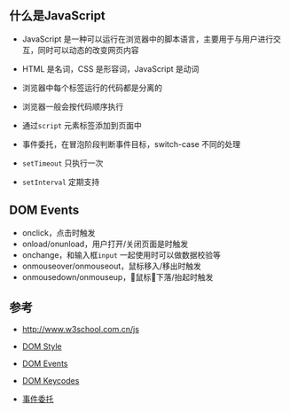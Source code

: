 ## 什么是JavaScript

- JavaScript 是一种可以运行在浏览器中的脚本语言，主要用于与用户进行交互，同时可以动态的改变网页内容

- HTML 是名词，CSS 是形容词，JavaScript 是动词

- 浏览器中每个标签运行的代码都是分离的

- 浏览器一般会按代码顺序执行

- 通过`script` 元素标签添加到页面中

- 事件委托，在冒泡阶段判断事件目标，switch-case 不同的处理

- `setTimeout` 只执行一次

- `setInterval` 定期支持

## DOM Events

- onclick，点击时触发
- onload/onunload，用户打开/关闭页面是时触发
- onchange，和输入框`input` 一起使用时可以做数据校验等
- onmouseover/onmouseout，鼠标移入/移出时触发
- onmousedown/onmouseup，鼠标下落/抬起时触发



## 参考

- http://www.w3school.com.cn/js

- [DOM Style](https://www.w3schools.com/jsref/dom_obj_style.asp)

- [DOM Events](https://www.w3schools.com/jsref/dom_obj_event.asp)

- [DOM Keycodes](https://css-tricks.com/snippets/javascript/javascript-keycodes/)

- [事件委托](https://www.cnblogs.com/liugang-vip/p/5616484.html)
